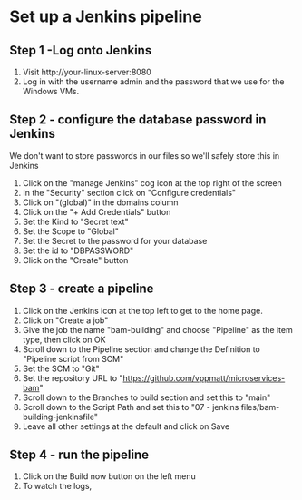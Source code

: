 # Set up a Jenkins pipeline

## Step 1 -Log onto Jenkins

1. Visit http://your-linux-server:8080 
2. Log in with the username admin and the password that we use for the Windows VMs.

## Step 2 - configure the database password in Jenkins

We don't want to store passwords in our files so we'll safely store this in Jenkins 

1. Click on the "manage Jenkins" cog icon at the top right of the screen
2. In the "Security" section click on "Configure credentials"
3. Click on "(global)" in the domains column
4. Click on the "+ Add Credentials" button
5. Set the Kind to "Secret text"
6. Set the Scope to "Global"
7. Set the Secret to the password for your database
8. Set the id to "DBPASSWORD"
9. Click on the "Create" button

## Step 3 - create a pipeline

1. Click on the Jenkins icon at the top left to get to the home page.
2. Click on "Create a job"
3. Give the job the name "bam-building" and choose "Pipeline" as the item type, then click on OK
4. Scroll down to the Pipeline section and change the Definition to "Pipeline script from SCM"
5. Set the SCM to "Git"
6. Set the repository URL to "https://github.com/vppmatt/microservices-bam"
7. Scroll down to the Branches to build section and set this to "main"
8. Scroll down to the Script Path and set this to "07 - jenkins files/bam-building-jenkinsfile"
9. Leave all other settings at the default and click on Save

## Step 4 - run the pipeline

1. Click on the Build now button on the left menu
2. To watch the logs, 